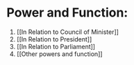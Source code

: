# Power and Function:
1. [[In Relation to Council of Minister]] 
2. [[In Relation to President]]
3. [[In Relation to Parliament]]
4. [[Other powers and function]]
